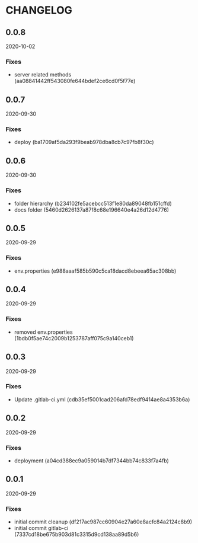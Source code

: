 # CHANGELOG

<!--- next entry here -->

## 0.0.8
2020-10-02

### Fixes

- server related methods (aa08841442ff543080fe644bdef2ce6cd0f5f77e)

## 0.0.7
2020-09-30

### Fixes

- deploy (ba1709af5da293f9beab978dba8cb7c97fb8f30c)

## 0.0.6
2020-09-30

### Fixes

- folder hierarchy (b234102fe5acebcc513f1e80da89048fb151cffd)
- docs folder (5460d2626137a87f8c68e196640e4a26d12d4776)

## 0.0.5
2020-09-29

### Fixes

- env.properties (e988aaaf585b590c5ca18dacd8ebeea65ac308bb)

## 0.0.4
2020-09-29

### Fixes

- removed env.properties (1bdb0f5ae74c2009b1253787aff075c9a140ceb1)

## 0.0.3
2020-09-29

### Fixes

- Update .gitlab-ci.yml (cdb35ef5001cad206afd78edf9414ae8a4353b6a)

## 0.0.2
2020-09-29

### Fixes

- deployment (a04cd388ec9a059014b7df7344bb74c833f7a4fb)

## 0.0.1
2020-09-29

### Fixes

- initial commit cleanup (df217ac987cc60904e27a60e8acfc84a2124c8b9)
- initial commit gitlab-ci (7337cd18be675b903d81c3315d9cd138aa89d5b6)